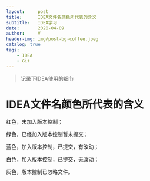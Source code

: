 ```yaml
---
layout:     post
title:      IDEA文件名颜色所代表的含义
subtitle:   IDEA学习
date:       2020-04-09
author:     V
header-img: img/post-bg-coffee.jpeg
catalog: true
tags:
    - IDEA
    - Git
---
```


>记录下IDEA使用的细节

# IDEA文件名颜色所代表的含义

红色，未加入版本控制；

绿色，已经加入版本控制暂未提交；

蓝色，加入版本控制，已提交，有改动；

白色，加入版本控制，已提交，无改动；

灰色，版本控制已忽略文件。
